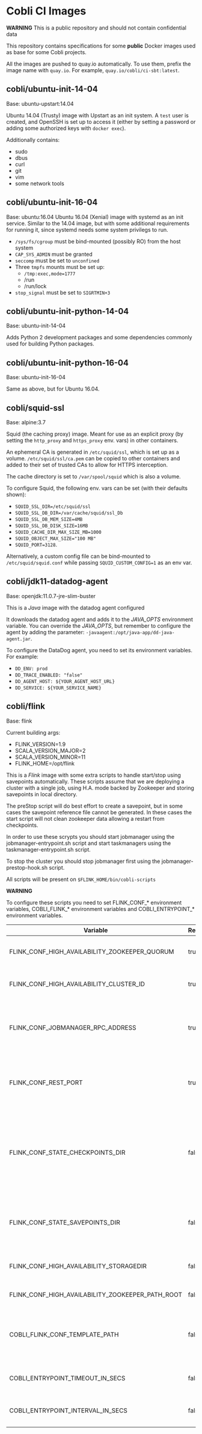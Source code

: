 # Cobli CI Images

**WARNING** This is a public repository and should not contain confidential
data

This repository contains specifications for some **public** Docker
images used as base for some Cobli projects.

All the images are pushed to quay.io automatically. To use them, prefix the
image name with `quay.io`. For example, `quay.io/cobli/ci-sbt:latest`.

## cobli/ubuntu-init-14-04

Base: ubuntu-upstart:14.04

Ubuntu 14.04 (Trusty) image with Upstart as an init system. A `test` user is
created, and OpenSSH is set up to access it (either by setting a password or
adding some authorized keys with `docker exec`).

Additionally contains:
  - sudo
  - dbus
  - curl
  - git
  - vim
  - some network tools

## cobli/ubuntu-init-16-04

Base: ubuntu:16.04
Ubuntu 16.04 (Xenial) image with systemd as an init service. Similar to the
14.04 image, but with some additional requirements for running it, since
systemd needs some system privilegs to run.

- `/sys/fs/cgroup` must be bind-mounted (possibly RO) from the host system
- `CAP_SYS_ADMIN` must be granted
- `seccomp` must be set to `unconfined`
- Three `tmpfs` mounts must be set up:
  * `/tmp:exec,mode=1777`
  * /run
  * /run/lock
- `stop_signal` must be set to `SIGRTMIN+3`

## cobli/ubuntu-init-python-14-04

Base: ubuntu-init-14-04

Adds Python 2 development packages and some dependencies commonly used for
building Python packages.

## cobli/ubuntu-init-python-16-04

Base: ubuntu-init-16-04

Same as above, but for Ubuntu 16.04.

## cobli/squid-ssl

Base: alpine:3.7

Squid (the caching proxy) image. Meant for use as an explicit proxy (by setting
the `http_proxy` and `https_proxy` env. vars) in other containers.

An ephemeral CA is generated in `/etc/squid/ssl`, which is set up as a volume.
`/etc/squid/ssl/ca.pem` can be copied to other containers and added to their
set of trusted CAs to allow for HTTPS interception.

The cache directory is set to `/var/spool/squid` which is also a volume.

To configure Squid, the following env. vars can be set (with their defaults
shown):

- `SQUID_SSL_DIR=/etc/squid/ssl`
- `SQUID_SSL_DB_DIR=/var/cache/squid/ssl_Db`
- `SQUID_SSL_DB_MEM_SIZE=4MB`
- `SQUID_SSL_DB_DISK_SIZE=16MB`
- `SQUID_CACHE_DIR_MAX_SIZE_MB=1000`
- `SQUID_OBJECT_MAX_SIZE="100 MB"`
- `SQUID_PORT=3128`.

Alternatively, a custom config file can be bind-mounted to
`/etc/squid/squid.conf` while passing `SQUID_CUSTOM_CONFIG=1` as an env var.

## cobli/jdk11-datadog-agent

Base: openjdk:11.0.7-jre-slim-buster

This is a _Java_ image with the datadog agent configured

It downloads the datadog agent and adds it to the _JAVA_OPTS_ environment variable.
You can override the _JAVA_OPTS_, but remember to configure the agent by adding the parameter: `-javaagent:/opt/java-app/dd-java-agent.jar`.

To configure the DataDog agent, you need to set its environment variables. For example:
- `DD_ENV: prod`
- `DD_TRACE_ENABLED: "false"`
- `DD_AGENT_HOST: ${YOUR_AGENT_HOST_URL}`
- `DD_SERVICE: ${YOUR_SERVICE_NAME}`

## cobli/flink

Base: flink

Current building args:
- FLINK_VERSION=1.9
- SCALA_VERSION_MAJOR=2
- SCALA_VERSION_MINOR=11
- FLINK_HOME=/opt/flink

This is a _Flink_ image with some extra scripts to handle start/stop using
savepoints automatically. These scripts assume that we are deploying a
cluster with a single job, using H.A. mode backed by Zookeeper and storing
savepoints in local directory.

The preStop script will do best effort to create a savepoint, but in some cases
the savepoint reference file cannot be generated. In these cases the start
script will not clean zookeeper data allowing a restart from checkpoints.

In order to use these scrypts you should start jobmanager using the
jobmanager-entrypoint.sh  script and start taskmanagers using the
taskmanager-entrypoint.sh script.

To stop the cluster you should stop jobmanager first using the
jobmanager-prestop-hook.sh script.

All scripts will be present on `$FLINK_HOME/bin/cobli-scripts`

**WARNING**

To configure these scripts you need to set FLINK_CONF_* environment variables,
COBLI_FLINK_* environment variables and COBLI_ENTRYPOINT_* environment
variables.

| Variable | Required | Default Value | Description |
| -------- | -------- | ------------- | ----------- |
| FLINK_CONF_HIGH_AVAILABILITY_ZOOKEEPER_QUORUM | true | Null | The ZooKeeper quorum to use, when running Flink in a high-availability mode with ZooKeeper |
| FLINK_CONF_HIGH_AVAILABILITY_CLUSTER_ID | true | Null | The ID of the Flink cluster, used to separate multiple Flink clusters from each other |
| FLINK_CONF_JOBMANAGER_RPC_ADDRESS | true | Null | The config parameter defining the network address to connect to for communication with the job manager. Scripts use this address to reach REST API |
| FLINK_CONF_REST_PORT | true | Null | The config parameter defining the network port to connect to for communication with the job manager. Scripts use this port to reach REST API |
| FLINK_CONF_STATE_CHECKPOINTS_DIR | false | /mnt/${FLINK_CONF_HIGH_AVAILABILITY_CLUSTER_ID}-states/checkpoints | The default directory used for storing the data files and meta data of checkpoints in a Flink supported filesystem. The storage path must be accessible from all participating processes/nodes(i.e. all TaskManagers and JobManagers) |
| FLINK_CONF_STATE_SAVEPOINTS_DIR | false | /mnt/${FLINK_CONF_HIGH_AVAILABILITY_CLUSTER_ID}-states/savepoints | The default directory for savepoints. Used by the state backends that write savepoints to file systems (MemoryStateBackend, FsStateBackend, RocksDBStateBackend) |
| FLINK_CONF_HIGH_AVAILABILITY_STORAGEDIR | false |/mnt/${FLINK_CONF_HIGH_AVAILABILITY_CLUSTER_ID}-states/zookeeper | File system path (URI) where Flink persists metadata in high-availability setups |
| FLINK_CONF_HIGH_AVAILABILITY_ZOOKEEPER_PATH_ROOT | false | /flink | The root path under which Flink stores its entries in ZooKeeper. |
| COBLI_FLINK_CONF_TEMPLATE_PATH | false | None | If this variable has a non-null value entrypoint scripts will envsubst the template and place the result as the $FLINK_HOME/conf/flink-conf.yaml |
| COBLI_ENTRYPOINT_TIMEOUT_IN_SECS | false | 300 | Max time in seconds to wait for get a successfull completed checkpoint before crash |
| COBLI_ENTRYPOINT_INTERVAL_IN_SECS | false | 5 | Time to wait between two consecutive API requests for number of chekpoints completed |
